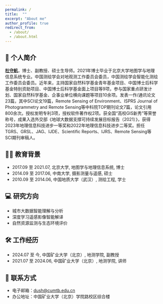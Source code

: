 ```yaml
---
permalink: /
title:  ""
excerpt: "About me"
author_profile: true
redirect_from: 
  - /about/
  - /about.html
---
```



## 📖 个人简介

[**杜守航**](https://dcxy.cumtb.edu.cn/info/1012/4692.htm)，博士、副教授、硕士生导师。2021年博士毕业于北京大学地图学与地理信息系统专业。中国测绘学会对地观测工作委员会委员，中国测绘学会智能化测绘工作委员会委员。近年来，主持国家自然科学基金青年基金项目、中国博士后科学基金特别资助项目、中国博士后科学基金面上项目等9项，参与国家重点研发计划、国家自然科学基金、企事业单位横向课题等项目10余项。发表一作/通讯论文23篇，其中SCI论文19篇，Remote Sensing of Environment、ISPRS Journal of Photogrammetry and Remote Sensing等中科院TOP期刊论文7篇，论文引用800余次。授权发明专利3项，授权软件著作权2项。获全国“高校GIS新秀”等荣誉称号，成果入选外交部《地球大数据支撑可持续发展目标报告（2021）》，获得2023年地理信息科技进步一等奖和2022年地理信息科技进步二等奖。担任TGRS、GRSL、JAG、IJDE、Scientific Reports、IJRS、Remote Sensing等SCI期刊审稿人。


## 👨‍🎓 教育背景
* 2017.09 至 2021.07, 北京大学, 地图学与地理信息系统, 博士
* 2014.09 至 2017.06, 中南大学, 摄影测量与遥感, 硕士
* 2010.09 至 2014.06, 中国地质大学（武汉）, 测绘工程, 学士


## 💻 研究方向

* 城市大数据智能理解与分析
* 深度学习遥感影像智能解译
* 自然资源监测与生态环境评价

## 🛠️ 工作经历
*  2024.07 至 今, 中国矿业大学（北京）, 地测学院, 副教授
*  2021.07 至 2024.06, 中国矿业大学（北京）, 地测学院, 讲师



## 📧 联系方式

* 电子邮箱：dush@cumtb.edu.cn
* 办公地址：中国矿业大学（北京）学院路校区综合楼








